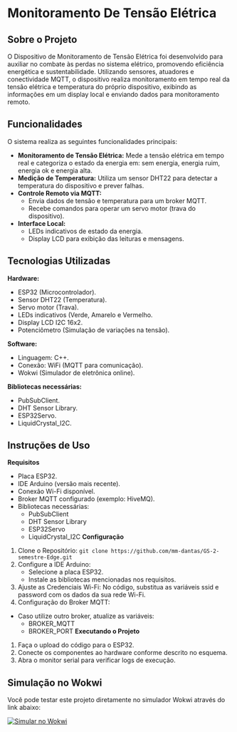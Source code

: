 # Monitoramento De Tensão Elétrica
## Sobre o Projeto
O Dispositivo de Monitoramento de Tensão Elétrica foi desenvolvido para auxiliar no combate às perdas no sistema elétrico, promovendo eficiência energética e sustentabilidade. Utilizando sensores, atuadores e conectividade MQTT, o dispositivo realiza monitoramento em tempo real da tensão elétrica e temperatura do próprio dispositivo, exibindo as informações em um display local e enviando dados para monitoramento remoto.

## Funcionalidades
O sistema realiza as seguintes funcionalidades principais:
- **Monitoramento de Tensão Elétrica:** Mede a tensão elétrica em tempo real e categoriza o estado da energia em: sem energia, energia ruim, energia ok e energia alta.
- **Medição de Temperatura:** Utiliza um sensor DHT22 para detectar a temperatura do dispositivo e prever falhas.
- **Controle Remoto via MQTT:**
   - Envia dados de tensão e temperatura para um broker MQTT.
   - Recebe comandos para operar um servo motor (trava do dispositivo).
- **Interface Local:**
  - LEDs indicativos de estado da energia.
  - Display LCD para exibição das leituras e mensagens.

## Tecnologias Utilizadas
**Hardware:**
  - ESP32 (Microcontrolador).
  - Sensor DHT22 (Temperatura).
  - Servo motor (Trava).
  - LEDs indicativos (Verde, Amarelo e Vermelho.
  - Display LCD I2C 16x2.
  - Potenciômetro (Simulação de variações na tensão).
 
**Software:**
  - Linguagem: C++.
  - Conexão: WiFi (MQTT para comunicação).
  - Wokwi (Simulador de eletrônica online).

**Bibliotecas necessárias:**
  - PubSubClient.
  - DHT Sensor Library.
  - ESP32Servo.
  - LiquidCrystal_I2C.

## Instruções de Uso
**Requisitos**
- Placa ESP32.
- IDE Arduino (versão mais recente).
- Conexão Wi-Fi disponível.
- Broker MQTT configurado (exemplo: HiveMQ).
- Bibliotecas necessárias:
  - PubSubClient
  - DHT Sensor Library
  - ESP32Servo
  - LiquidCrystal_I2C
**Configuração**
1. Clone o Repositório: `git clone https://github.com/mm-dantas/GS-2-semestre-Edge.git`
2. Configure a IDE Arduino:
   - Selecione a placa ESP32.
   - Instale as bibliotecas mencionadas nos requisitos.
3. Ajuste as Credenciais Wi-Fi:
   No código, substitua as variáveis ssid e password com os dados da sua rede Wi-Fi.
4. Configuração do Broker MQTT:
- Caso utilize outro broker, atualize as variáveis:
   - BROKER_MQTT
   - BROKER_PORT
**Executando o Projeto**
1. Faça o upload do código para o ESP32.
2. Conecte os componentes ao hardware conforme descrito no esquema.
3. Abra o monitor serial para verificar logs de execução.

## Simulação no Wokwi

Você pode testar este projeto diretamente no simulador Wokwi através do link abaixo:

[![Simular no Wokwi](https://img.shields.io/badge/Wokwi-Simular%20Projeto-blue?style=for-the-badge&logo=arduino)](https://wokwi.com/projects/414640233393353729)
